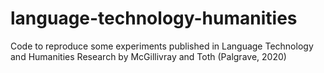 # language-technology-humanities
Code to reproduce some experiments published in Language Technology and Humanities Research by McGillivray and Toth (Palgrave, 2020)
